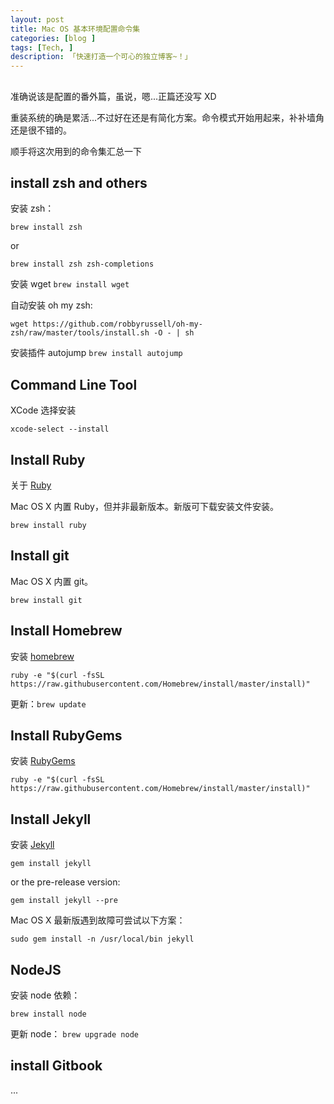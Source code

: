 ```yaml
---
layout: post  
title: Mac OS 基本环境配置命令集 
categories: [blog ]  
tags: [Tech, ]  
description: 「快速打造一个可心的独立博客~！」   
---
```


## 

准确说该是配置的番外篇，虽说，嗯...正篇还没写 XD

重装系统的确是累活...不过好在还是有简化方案。命令模式开始用起来，补补墙角还是很不错的。

顺手将这次用到的命令集汇总一下


## install zsh and others

安装 zsh：

```
brew install zsh
```
or

```
brew install zsh zsh-completions
```

安装 wget `brew install wget`

自动安装 oh my zsh:

```
wget https://github.com/robbyrussell/oh-my-zsh/raw/master/tools/install.sh -O - | sh
```

安装插件 autojump `brew install autojump`


## Command Line Tool

XCode 选择安装

``` 
xcode-select --install
```

## Install Ruby

关于 [Ruby](https://www.ruby-lang.org/en/downloads/)

Mac OS X 内置 Ruby，但并非最新版本。新版可下载安装文件安装。

```
brew install ruby
```

## Install git

Mac OS X 内置 git。

```
brew install git
```

## Install Homebrew

安装 [homebrew](http://brew.sh/)


```
ruby -e "$(curl -fsSL https://raw.githubusercontent.com/Homebrew/install/master/install)"
```

更新：`brew update`

## Install RubyGems

安装 [RubyGems](https://rubygems.org/pages/download)


```
ruby -e "$(curl -fsSL https://raw.githubusercontent.com/Homebrew/install/master/install)"
```
 
## Install Jekyll

安装 [Jekyll](http://jekyllrb.com/docs/installation/)

```
gem install jekyll
```

or the pre-release version:

```
gem install jekyll --pre
```

Mac OS X 最新版遇到故障可尝试以下方案：

```
sudo gem install -n /usr/local/bin jekyll
```

## NodeJS

安装 node 依赖：

```
brew install node
```

更新 node： `brew upgrade node`

## install Gitbook

...